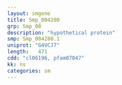 ```yaml
---
layout: smgene
title: Smp_004280
grp: Smp_00
description: "hypothetical protein"
smp: Smp_004280.1
uniprot: "G4VCJ7"
length:   471
cdd: "cl06196, pfam07047"
kk: ns
categories: sm
---
```

